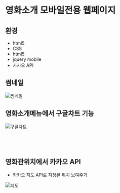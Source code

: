 <h1>영화소개 모바일전용 웹페이지</h1>
<h2>환경</h2>
<ul>
    <li>html5</li>
    <li>CSS</li>
    <li>html5</li>
    <li>jquery mobile</li>
    <li>카카오 API</li>
</ul>
<h2>썸네일</h2>
<img src="https://user-images.githubusercontent.com/83056872/128024702-65863a4e-2e00-4f9e-af5e-d6a5db0078c9.jpg" alt="썸네일" />

<h2>영화소개메뉴에서 구글차트 기능</h2>
<img src="https://user-images.githubusercontent.com/83056872/128025982-76dc8aad-1536-423c-a3f2-e49c61be97cb.JPG" alt="구글차트" />
<pre><code>
<script type="text/javascript" src="https://www.gstatic.com/charts/loader.js"></script>
<script type="text/javascript">
google.charts.load('current', {'packages':['corechart']});
google.charts.setOnLoadCallback(drawChart);

function drawChart() {
    /* 데이터(배열) */
    var data = google.visualization.arrayToDataTable([
    ['평점', 'count'], /* 이부분은 화면에 나오지 않고 항목을 식별 */
    ['1점',     10],
    ['2점',      20],
    ['3점',  50],
    ['4점', 90],
    ['5점',    200]
    ]);

    var options = {
    title: '영화평점',
    pieHole: 0.4,
    /*is3D: true -- 이렇게 입력하면 3D차트 출력*/
    };
    var chart = new google.visualization.PieChart(document.getElementById('piechart'));

    chart.draw(data, options);
}
</script>
</code></pre>

<h2>영화관위치에서 카카오 API</h2>
<ul>
    <li>카카오 지도 API로 지정된 위치 보여주기</li>
</ul>
<img src="https://user-images.githubusercontent.com/83056872/128026197-eaa39243-1dae-45c7-9bdf-414c690a5269.JPG" alt="지도" />
<pre><code>
<script type="text/javascript" src="//dapi.kakao.com/v2/maps/sdk.js?appkey=1b64a4ecf605e8f55bd0b3f1be7b9340"></script>
    <script> 
        $(window).load(function() {
            var mapContainer = document.getElementById('kakaomap'), // 지도를 표시할 div 
            mapOption = { 
                    center: new daum.maps.LatLng(37.501779980567704, 127.02630826928426), // 지도의 중심좌표
                    level: 3 // 지도의 확대 레벨
                };

            var map = new daum.maps.Map(mapContainer, mapOption); // 지도를 생성합니다

            // 마커가 표시될 위치입니다 
            var markerPosition  = new daum.maps.LatLng(37.501779980567704, 127.02630826928426); 

            // 마커를 생성합니다
            var marker = new daum.maps.Marker({
                position: markerPosition
            });

            // 마커가 지도 위에 표시되도록 설정합니다
            marker.setMap(map);
        });
    </script>
</code></pre>

<h2>fotorama를 사용한 이미지 슬라이드</h2>
<img src="https://user-images.githubusercontent.com/83056872/128027341-4a2b0eca-8fd0-4b48-9fd7-3e6aa2b91cf0.JPG" alt="슬라이드" />
<pre><code>
<link href="https://cdnjs.cloudflare.com/ajax/libs/fotorama/4.6.4/fotorama.css" rel="stylesheet">
<script src="https://cdnjs.cloudflare.com/ajax/libs/fotorama/4.6.4/fotorama.js"></script>
<div data-role="ui-content" class="bg-content"><div class="fotorama" data-nav="thumbs" data-loop="true" data-width="100%" data-autoplay="true"></div></div>
</code></pre>
